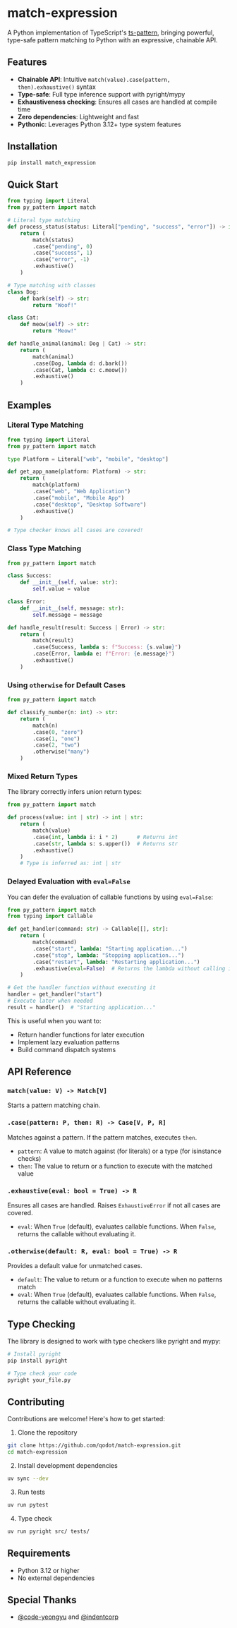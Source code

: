 # match-expression

A Python implementation of TypeScript's [ts-pattern](https://github.com/gvergnaud/ts-pattern), bringing powerful, type-safe pattern matching to Python with an expressive, chainable API.

## Features

- **Chainable API**: Intuitive `match(value).case(pattern, then).exhaustive()` syntax
- **Type-safe**: Full type inference support with pyright/mypy
- **Exhaustiveness checking**: Ensures all cases are handled at compile time
- **Zero dependencies**: Lightweight and fast
- **Pythonic**: Leverages Python 3.12+ type system features

## Installation

```bash
pip install match_expression
```

## Quick Start

```python
from typing import Literal
from py_pattern import match

# Literal type matching
def process_status(status: Literal["pending", "success", "error"]) -> int:
    return (
        match(status)
        .case("pending", 0)
        .case("success", 1)
        .case("error", -1)
        .exhaustive()
    )

# Type matching with classes
class Dog:
    def bark(self) -> str:
        return "Woof!"

class Cat:
    def meow(self) -> str:
        return "Meow!"

def handle_animal(animal: Dog | Cat) -> str:
    return (
        match(animal)
        .case(Dog, lambda d: d.bark())
        .case(Cat, lambda c: c.meow())
        .exhaustive()
    )
```

## Examples

### Literal Type Matching

```python
from typing import Literal
from py_pattern import match

type Platform = Literal["web", "mobile", "desktop"]

def get_app_name(platform: Platform) -> str:
    return (
        match(platform)
        .case("web", "Web Application")
        .case("mobile", "Mobile App")
        .case("desktop", "Desktop Software")
        .exhaustive()
    )

# Type checker knows all cases are covered!
```

### Class Type Matching

```python
from py_pattern import match

class Success:
    def __init__(self, value: str):
        self.value = value

class Error:
    def __init__(self, message: str):
        self.message = message

def handle_result(result: Success | Error) -> str:
    return (
        match(result)
        .case(Success, lambda s: f"Success: {s.value}")
        .case(Error, lambda e: f"Error: {e.message}")
        .exhaustive()
    )
```

### Using `otherwise` for Default Cases

```python
from py_pattern import match

def classify_number(n: int) -> str:
    return (
        match(n)
        .case(0, "zero")
        .case(1, "one")
        .case(2, "two")
        .otherwise("many")
    )
```

### Mixed Return Types

The library correctly infers union return types:

```python
from py_pattern import match

def process(value: int | str) -> int | str:
    return (
        match(value)
        .case(int, lambda i: i * 2)      # Returns int
        .case(str, lambda s: s.upper())  # Returns str
        .exhaustive()
    )
    # Type is inferred as: int | str
```

### Delayed Evaluation with `eval=False`

You can defer the evaluation of callable functions by using `eval=False`:

```python
from py_pattern import match
from typing import Callable

def get_handler(command: str) -> Callable[[], str]:
    return (
        match(command)
        .case("start", lambda: "Starting application...")
        .case("stop", lambda: "Stopping application...")
        .case("restart", lambda: "Restarting application...")
        .exhaustive(eval=False)  # Returns the lambda without calling it
    )

# Get the handler function without executing it
handler = get_handler("start")
# Execute later when needed
result = handler()  # "Starting application..."
```

This is useful when you want to:
- Return handler functions for later execution
- Implement lazy evaluation patterns
- Build command dispatch systems

## API Reference

### `match(value: V) -> Match[V]`
Starts a pattern matching chain.

### `.case(pattern: P, then: R) -> Case[V, P, R]`
Matches against a pattern. If the pattern matches, executes `then`.

- `pattern`: A value to match against (for literals) or a type (for isinstance checks)
- `then`: The value to return or a function to execute with the matched value

### `.exhaustive(eval: bool = True) -> R`
Ensures all cases are handled. Raises `ExhaustiveError` if not all cases are covered.

- `eval`: When `True` (default), evaluates callable functions. When `False`, returns the callable without evaluating it.

### `.otherwise(default: R, eval: bool = True) -> R`
Provides a default value for unmatched cases.

- `default`: The value to return or a function to execute when no patterns match
- `eval`: When `True` (default), evaluates callable functions. When `False`, returns the callable without evaluating it.

## Type Checking

The library is designed to work with type checkers like pyright and mypy:

```bash
# Install pyright
pip install pyright

# Type check your code
pyright your_file.py
```

## Contributing

Contributions are welcome! Here's how to get started:

1. Clone the repository
```bash
git clone https://github.com/qodot/match-expression.git
cd match-expression
```

2. Install development dependencies
```bash
uv sync --dev
```

3. Run tests
```bash
uv run pytest
```

4. Type check
```bash
uv run pyright src/ tests/
```

## Requirements

- Python 3.12 or higher
- No external dependencies

## Special Thanks
- [@code-yeongyu](https://github.com/code-yeongyu) and [@indentcorp](https://github.com/indentcorp)
